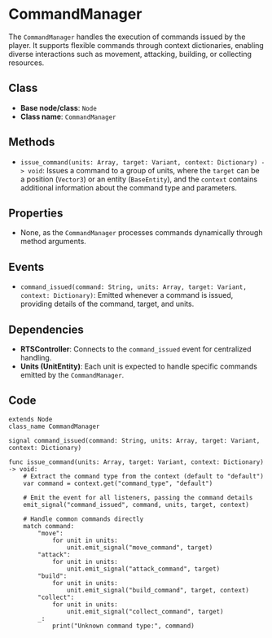 # CommandManager

The `CommandManager` handles the execution of commands issued by the player. It supports flexible commands through context dictionaries, enabling diverse interactions such as movement, attacking, building, or collecting resources.

## **Class**

- **Base node/class**: `Node`
- **Class name**: `CommandManager`

## **Methods**

- `issue_command(units: Array, target: Variant, context: Dictionary) -> void`: Issues a command to a group of units, where the `target` can be a position (`Vector3`) or an entity (`BaseEntity`), and the `context` contains additional information about the command type and parameters.

## **Properties**

- None, as the `CommandManager` processes commands dynamically through method arguments.

## **Events**

- `command_issued(command: String, units: Array, target: Variant, context: Dictionary)`: Emitted whenever a command is issued, providing details of the command, target, and units.

## **Dependencies**

- **RTSController**: Connects to the `command_issued` event for centralized handling.
- **Units (UnitEntity)**: Each unit is expected to handle specific commands emitted by the `CommandManager`.

## Code

```gdscript
extends Node
class_name CommandManager

signal command_issued(command: String, units: Array, target: Variant, context: Dictionary)

func issue_command(units: Array, target: Variant, context: Dictionary) -> void:
    # Extract the command type from the context (default to "default")
    var command = context.get("command_type", "default")
    
    # Emit the event for all listeners, passing the command details
    emit_signal("command_issued", command, units, target, context)
    
    # Handle common commands directly
    match command:
        "move":
            for unit in units:
                unit.emit_signal("move_command", target)
        "attack":
            for unit in units:
                unit.emit_signal("attack_command", target)
        "build":
            for unit in units:
                unit.emit_signal("build_command", target, context)
        "collect":
            for unit in units:
                unit.emit_signal("collect_command", target)
        _:
            print("Unknown command type:", command)

```